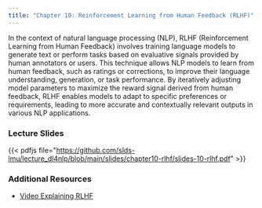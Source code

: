 ```yaml
---
title: "Chapter 10: Reinforcement Learning from Human Feedback (RLHF)"
---
```


In the context of natural language processing (NLP), RLHF (Reinforcement Learning from Human Feedback) involves training language models to generate text or perform tasks based on evaluative signals provided by human annotators or users. This technique allows NLP models to learn from human feedback, such as ratings or corrections, to improve their language understanding, generation, or task performance. By iteratively adjusting model parameters to maximize the reward signal derived from human feedback, RLHF enables models to adapt to specific preferences or requirements, leading to more accurate and contextually relevant outputs in various NLP applications.  

### Lecture Slides

{{< pdfjs file="https://github.com/slds-lmu/lecture_dl4nlp/blob/main/slides/chapter10-rlhf/slides-10-rlhf.pdf" >}}

### Additional Resources

- [Video Explaining RLHF](https://www.youtube.com/watch?v=qGyFrqc34yc)